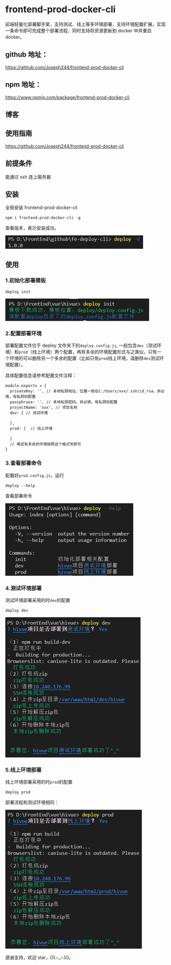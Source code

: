<!--
 * @Descripttion:
 * @version:
 * @Author: ZZF
 * @Date: 2020-06-11 15:28:36
 * @LastEditors: ZZF
 * @LastEditTime: 2020-06-11 18:01:40
-->

# frontend-prod-docker-cli

前端轻量化部署脚手架，支持测试、线上等多环境部署，支持环境配置扩展，实现一条命令即可完成整个部署流程，同时支持将资源更新到 docker 中并重启 docker。

## github 地址：

https://github.com/Joseph244/frontend-prod-docker-cli

## npm 地址：

https://www.npmjs.com/package/frontend-prod-docker-cli

## 博客

## 使用指南

https://github.com/Joseph244/frontend-prod-docker-cli

## 前提条件

能通过 ssh 连上服务器

## 安装

全局安装 frontend-prod-docker-cli

```
npm i frontend-prod-docker-cli -g
```

查看版本，表示安装成功。

![安装frontend-prod-docker-cli](./imgs/安装deploy.png)

## 使用

### 1.初始化部署模板

```
deploy init
```

![初始化](./imgs/初始化.png)

### 2.配置部署环境

部署配置文件位于 deploy 文件夹下的`deploy.config.js`, 一般包含`dev`（测试环境）和`prod`（线上环境）两个配置，再有多余的环境配置形式与之类似，只有一个环境的可以删除另一个多余的配置（比如只有`prod`线上环境，请删除`dev`测试环境配置）。

具体配置信息请参考配置文件注释：

```
module.exports = {
  privateKey: '', // 本地私钥地址，位置一般在C:/Users/xxx/.ssh/id_rsa，非必填，有私钥则配置
  passphrase: '', // 本地私钥密码，非必填，有私钥则配置
  projectName: 'xxx', // 项目名称
  dev: { // 测试环境

  },
  prod: {  // 线上环境

  }
  // 再还有多余的环境按照这个格式写即可
}
```

### 3.查看部署命令

配置好`prod.config.js`，运行

```
deploy --help
```

查看部署命令

![部署命令](./imgs/部署命令.png)

### 4.测试环境部署

测试环境部署采用的时`dev`的配置

```
deploy dev
```

![测试环境部署](./imgs/测试环境部署.png)

### 5.线上环境部署

线上环境部署采用的时`prod`的配置

```
deploy prod
```

部署流程和测试环境相同：

![线上环境部署](./imgs/线上环境部署.png)

感谢支持，欢迎 star，O(∩_∩)O。
